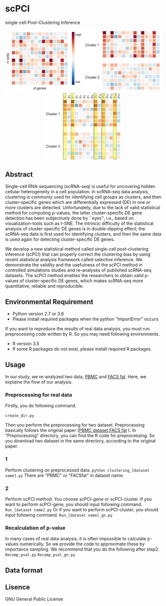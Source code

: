 # scPCI
single-cell Post-Clustering Inference
<div align="center">
<img src="Figs/fig1a.jpg" width="250px">
<img src="Figs/fig1b.jpg" width="250px">
<img src="Figs/fig1c.jpg" width="250px">
</div>

## Abstract
Single-cell RNA-sequencing (scRNA-seq) is useful for uncovering hidden cellular heterogeneity in a cell population. 
In scRNA-seq data analysis, clustering is commonly used for identifying cell groups as clusters, and then cluster-specific genes which are differentially expressed (DE) in one or more clusters are detected. 
Unfortunately, due to the lack of valid statistical method for computing p-values, the latter cluster-specific DE gene detection has been subjectively done by ``eyes'', i.e., based on visualization-tools such as t-SNE.
The intrincic difficulty of the statistical analysis of cluster-specific DE genes is in double-dipping effect; the scRNA-seq data is first used for identifying clusters, and then the same data is used again for detecting cluster-specific DE genes.

We develop a new statistical method called single-cell post-clustering inference (scPCI) that can properly correct the clustering bias by using recent statistical analysis framework called selective inference.
We demonstrate the validity and the usefulness of the scPCI method in controlled simulations studies and re-analyses of published scRNA-seq datasets.
The scPCI method enables the researchers to obtain valid p-values of cluster-specific DE genes, which makes scRNA-seq more quantitative, reliable and reproducible. 

## Environmental Requirement
- Python version 2.7 or 3.6
- Please install required packages when the python "ImportError" occurs

If you want to reproduce the results of real data analysis, you must run preprocessing code written by R.
So you may need following environments.
- R version 3.5
- If some R packages do not exist, please install required R packages.

## Usage
In our study, we re-analyzed two data, [PBMC](https://github.com/10XGenomics/single-cell-3prime-paper)
and [FACS fat](https://github.com/czbiohub/tabula-muris).
Here, we explaine the flow of our analysis.

### Preprocessing for real data
Firstly, you do following command.

`create_dir.py`

Then you perform the preprocessing for two dataset.
Preprocessing basically follows the original paper ([PBMC dataset](https://github.com/10XGenomics/single-cell-3prime-paper),[FACS fat](https://github.com/czbiohub/tabula-muris) 
).
In "Preprocessing" directory, you can find the R code for preprocessing.
So you download two dataset in the same directory, according to the original paper.

### 1
Perform clustering on preprocessed data.
`python clustering_[dataset name].py`
There are "PBMC" or "FACSfat" in dataset name.

### 2
Perform scPCI method. 
You choose scPCI-gene or scPCI-cluster.
If you want to perform scPCI-gene, you should input following command.
`Run_[dataset name].py`
Or if you want to perform scPCI-cluster, you should input following command.
`Run_[dataset name]_gn.py`

### Recalculation of p-value 
In many cases of real data analysis, it is often impossible to calculate p-values numerically.
So we provide the code to approximate these by importance sampling.
We recommend that you do the following after step2.
`Recomp_pval.py` 
`Recomp_pval_gn.py`

## Data format

## Lisence
GNU General Public License
